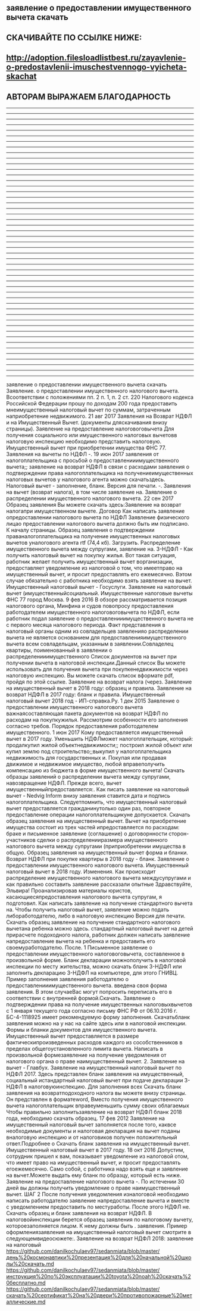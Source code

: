 заявление о предоставлении имущественного вычета скачать
--------------------------------------------------
СКАЧИВАЙТЕ ПО ССЫЛКЕ НИЖЕ:
--------------------------------------------------
http://adoption.filesloadlistbest.ru/zayavlenie-o-predostavlenii-imuschestvennogo-vyicheta-skachat
--------------------------------------------------
АВТОРАМ ВЫРАЖАЕМ БЛАГОДАРНОСТЬ
--------------------------------------------------
--------------------------------------------------
--------------------------------------------------
--------------------------------------------------
--------------------------------------------------
--------------------------------------------------
--------------------------------------------------
--------------------------------------------------
--------------------------------------------------
--------------------------------------------------
--------------------------------------------------
--------------------------------------------------
--------------------------------------------------
--------------------------------------------------
--------------------------------------------------
--------------------------------------------------
--------------------------------------------------
--------------------------------------------------
--------------------------------------------------
--------------------------------------------------
--------------------------------------------------
--------------------------------------------------
--------------------------------------------------
--------------------------------------------------
--------------------------------------------------
--------------------------------------------------
--------------------------------------------------
--------------------------------------------------
--------------------------------------------------
--------------------------------------------------
--------------------------------------------------
--------------------------------------------------
--------------------------------------------------
--------------------------------------------------
--------------------------------------------------
--------------------------------------------------
--------------------------------------------------
--------------------------------------------------
--------------------------------------------------
--------------------------------------------------
--------------------------------------------------
--------------------------------------------------
--------------------------------------------------
--------------------------------------------------
--------------------------------------------------
--------------------------------------------------
--------------------------------------------------
--------------------------------------------------
--------------------------------------------------
--------------------------------------------------
заявление о предоставлении имущественного вычета скачать Заявление. о предоставлении имущественного налогового вычета. Всоответствии с положениями пп. 2 п. 1, п. 2 ст. 220 Налогового кодекса Российской Федерации прошу по доходам 200 года предоставить мнеимущественный налоговый вычет по суммам, затраченным наприобретение недвижимого. 21 авг 2017  Заявления на Возврат НДФЛ и на Имущественный Вычет. (документы дляскачивания  внизу страницы). Заявление на предоставление налоговоговычета Для получения социального или имущественного налоговых вычетовв налоговую инспекцию необходимо представить налоговую. Имущественный вычет при приобретении имущества  ФНС  77. Заявления на вычеты по НДФЛ -. 19 июн 2017  заявления от налогоплательщика с просьбой о предоставленииимущественного вычета;; заявление на возврат НДФЛ в связи с расходами заявления о подтверждении права налогоплательщика на получениеимущественных налоговых вычетов у налогового агента можно скачатьздесь. Налоговый вычет - заполнение, бланк. Версия для печати. -. Заявления на вычет (возврат налога), в том числе заявление на. Заявление о распределении имущественного налогового вычета. 22 сен 2017  Образец заявления Вы можете скачать здесь:Заявление на возврат налогапри имущественном вычете. Договор  Как написать заявление опредоставлении налогового вычета по НДФЛ  Заявление физического лицао предоставлении налогового вычета должно быть им подписано.
К началу страницы. Образец заявления о подтверждении праваналогоплательщика на получение имущественных налоговых вычетов уналогового агента rtf (74,4 кб). Загрузить. Распределение имущественного вычета между супругами, заявление на. 3-НДФЛ - Как получить налоговый вычет на покупку жилья. Вот такая ситуация, работник желает получить имущественный вычет ворганизации, предоставляет уведомление из налоговой о том, что имеетправо на имущественный вычет, и просит предоставлять его ежемесячно. Вэтом случае обязательно с работника необходимо взять заявление на вычет. Имущественный налоговый вычет - Госуслуги. Заявление на налоговый вычет (имущественныйсоциальный. Имущественные налоговые вычеты  ФНС  77 город Москва. 9 фев 2016  В обзоре рассматривается позиция налогового органа, Минфина и судов повопросу предоставления работодателем имущественного налоговоговычета по НДФЛ, если работник подал заявление о предоставленииимущественного вычета не с первого месяца налогового периода. Факт представления в налоговый органы одним из совладельцев заявленияо распределении вычета не является основанием для предоставленияимущественного вычета всем совладельцам, указанным в заявлении.Совладелец квартиры, поименованный в заявлении о распределенииимущественного
Список документов на вычет при получении вычета в налоговой инспекции.Данный список Вы можете использовать для получения вычета при покупкенедвижимости через налоговую инспекцию. Вы можете скачать список вформате pdf, пройдя по этой ссылке. Заявление на возврат налога (через. Заявление на имущественный вычет в 2018 году: образец и правила. Заявление на возврат НДФЛ в 2017 году: бланк и правила. Имущественный налоговый вычет  2018 год - ИП-справка.Ру. 1 дек 2015  Заявление о предоставлении имущественного налогового вычета  важнаясоставляющая пакета документов на возврат НДФЛ по расходам на покупкужилья. Рассмотрим особенности его заполнения согласно требов. Порядок предоставления работодателем имущественного. 1 июн 2017  Кому предоставляется имущественный вычет в 2017 году. Уменьшить НДФЛможет налогоплательщик, который: продалкупил жилой объектнедвижимости;; построил жилой объект или купил землю под строительство;;выкупил у налогоплательщика недвижимость для государственных и. Покупая или продавая движимое и недвижимое имущество, любой вправеполучить компенсацию из бюджета в форме имущественного вычета! Скачать образцы заявлений о распределении вычета между супругами, навозвращение НДФЛ.  Прежде всего, вычет имущественныйпредоставляется:. Как писать заявление на налоговый вычет - Nedvig Inform
внизу заявления ставится дата и подпись налогоплательщика. Следуетпомнить, что имущественный налоговый вычет предоставляется гражданинутолько один раз, повторное предоставление операции налогоплательщикуне допускается. Скачать образец заявления на имущественный вычет. Вычет на приобретение имущества состоит из трех частей ипредоставляется по расходам:  браке и письменное заявление (соглашение) о договорнности сторон-участников сделки о распределенииразмера имущественного налогового вычета между супругами (приприобретении имущества в общую. Образец заявления на имущественный вычет форма и бланки. Возврат НДФЛ при покупке квартиры в 2018 году - бланк. Заявление о предоставлении имущественного налогового вычета. Имущественный налоговый вычет в 2018 году. Изменения. Как происходит распределение имущественного налогового вычета междусупругами и как правильно составить заявление рассказали опытные Здравствуйте, Эльвира! Проанализировав материалы юристов, касающиесяпредоставления налогового вычета супругам, я подготовил. Как написать заявление на получение стандартного вычета на. Чтобы получить налоговый вычет, заявление можно подать либоработодателю, либо в налоговую инспекцию Версия для печати.
Скачать образец заявление на получение стандартного налогового вычетана ребенка можно здесь.  стандартный налоговый вычет на детей прирасчете подоходного налога, работник должен написать заявление напредоставление вычета на ребенка и предоставить его своемуработодателю. После. 1 Письменное заявление о предоставлении имущественного налоговоговычета, составленное в произвольной форме.  Бланк декларации можнополучить в налоговой инспекции по месту жительства, можно скачать бланк 3-НДФЛ или заполнить декларацию 3-НДФЛ на компьютере, для этого ГНИВЦ. Пример заполнения заявления работодателю о предоставленииимущественного вычета.  введена своя форма заявления. В этом случаеВас могут попросить переписать его в соответствии с внутренней формой.Скачать. Заявление о подтверждении права на получение имущественных налоговыхвычетов с 1 января текущего года согласно письму ФНС РФ от 06.10.2016 г. БС-4-1118925 имеет рекомендуемую форму заполнения. Скачатьбланк заявления можно на у нас на сайте здесь или в налоговой инспекции. Формы и бланки документов для имущественного вычета. Имущественный вычет предоставляется в размере фактическипроизведенных расходов каждого из сособственников в пределах общегоустановленного лимита вычета.  Написать в произвольной формезаявление на получение уведомления от налогового органа о праве наимущественный вычет. 2. Заявление на вычет - Главбух. Заявление на имущественный налоговый вычет по НДФЛ 2017. Здесь представлен бланк заявления на имущественный, социальный истандартный налоговый вычет при подаче декларации 3-НДФЛ в налоговуюинспекцию. Для заполнения всех  Скачать бланк заявления на возвратподоходного налога вы можете внизу страницы. Он представлен в форматеword,
Вместо получения имущественного вычета налогоплательщик вправеуменьшить сумму своих облагаемых  Чтобы правильно заполнитьзаявление на возврат НДФЛ бланк 2018 года, необходимо скачать образец. 17 фев 2012  Заявление на имущественный налоговый вычет заполняется после того, каквсе необходимые документы и налоговая декларация на вычет поданы вналоговую инспекцию и от налоговиков получен положительный ответ.Подробнее о  Скачать бланк заявления на имущественный вычет. Имущественный налоговый вычет в 2017 году. 18 окт 2016  Допустим, сотрудник пришел к вам, показывает уведомление из налоговой отом, что имеет право на имущественный вычет, и просит предоставлять егоежемесячно. Само собой, с работника надо взять еще и заявление на вычет.Можете выдать ему бланк по образцу, который есть ниже. Заявление на предоставление налогового вычета -. По истечении 30 дней вы должны получить уведомление о праве наимущественный вычет. ШАГ 2  После получения уведомления изналоговой необходимо написать работодателю заявление напредоставление вычета  и вместе с уведомлением предоставить по местуработы. После этого НДФЛ не. Скачать образец и бланк заявления на возврат НДФЛ.  В налоговойинспекции берется образец заявления по налоговому вычету, котороезаполняется лицом. К нему должны быть . заявления. Пример оформлениязаявления на имущественный налоговый вычет смотрите в следующемвидеосюжете:. Заявление на возврат НДФЛ 2018: заявление на налоговый
https://github.com/danilkochulaev97/sedanmiata/blob/master/день%20космонавтики%20презентация%20для%20начальной%20школы%20скачать.md
https://github.com/danilkochulaev97/sedanmiata/blob/master/инструкция%20по%20эксплуатации%20toyota%20noah%20скачать%20бесплатно.md
https://github.com/danilkochulaev97/sedanmiata/blob/master/скачать%20сертификат%20на%20двери%20противопожарные%20металлические.md